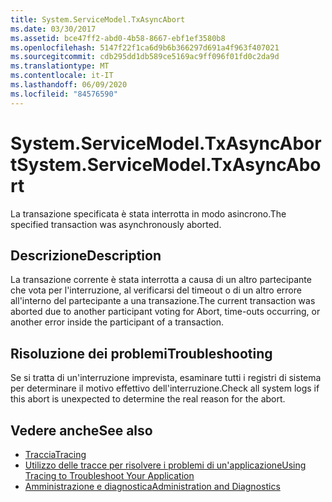 ```yaml
---
title: System.ServiceModel.TxAsyncAbort
ms.date: 03/30/2017
ms.assetid: bce47ff2-abd0-4b58-8667-ebf1ef3580b8
ms.openlocfilehash: 5147f22f1ca6d9b6b366297d691a4f963f407021
ms.sourcegitcommit: cdb295dd1db589ce5169ac9ff096f01fd0c2da9d
ms.translationtype: MT
ms.contentlocale: it-IT
ms.lasthandoff: 06/09/2020
ms.locfileid: "84576590"
---
```

# <a name="systemservicemodeltxasyncabort"></a><span data-ttu-id="56597-102">System.ServiceModel.TxAsyncAbort</span><span class="sxs-lookup"><span data-stu-id="56597-102">System.ServiceModel.TxAsyncAbort</span></span>
<span data-ttu-id="56597-103">La transazione specificata è stata interrotta in modo asincrono.</span><span class="sxs-lookup"><span data-stu-id="56597-103">The specified transaction was asynchronously aborted.</span></span>  
  
## <a name="description"></a><span data-ttu-id="56597-104">Descrizione</span><span class="sxs-lookup"><span data-stu-id="56597-104">Description</span></span>  
 <span data-ttu-id="56597-105">La transazione corrente è stata interrotta a causa di un altro partecipante che vota per l'interruzione, al verificarsi del timeout o di un altro errore all'interno del partecipante a una transazione.</span><span class="sxs-lookup"><span data-stu-id="56597-105">The current transaction was aborted due to another participant voting for Abort, time-outs occurring, or another error inside the participant of a transaction.</span></span>  
  
## <a name="troubleshooting"></a><span data-ttu-id="56597-106">Risoluzione dei problemi</span><span class="sxs-lookup"><span data-stu-id="56597-106">Troubleshooting</span></span>  
 <span data-ttu-id="56597-107">Se si tratta di un'interruzione imprevista, esaminare tutti i registri di sistema per determinare il motivo effettivo dell'interruzione.</span><span class="sxs-lookup"><span data-stu-id="56597-107">Check all system logs if this abort is unexpected to determine the real reason for the abort.</span></span>  
  
## <a name="see-also"></a><span data-ttu-id="56597-108">Vedere anche</span><span class="sxs-lookup"><span data-stu-id="56597-108">See also</span></span>

- [<span data-ttu-id="56597-109">Traccia</span><span class="sxs-lookup"><span data-stu-id="56597-109">Tracing</span></span>](index.md)
- [<span data-ttu-id="56597-110">Utilizzo delle tracce per risolvere i problemi di un'applicazione</span><span class="sxs-lookup"><span data-stu-id="56597-110">Using Tracing to Troubleshoot Your Application</span></span>](using-tracing-to-troubleshoot-your-application.md)
- [<span data-ttu-id="56597-111">Amministrazione e diagnostica</span><span class="sxs-lookup"><span data-stu-id="56597-111">Administration and Diagnostics</span></span>](../index.md)
